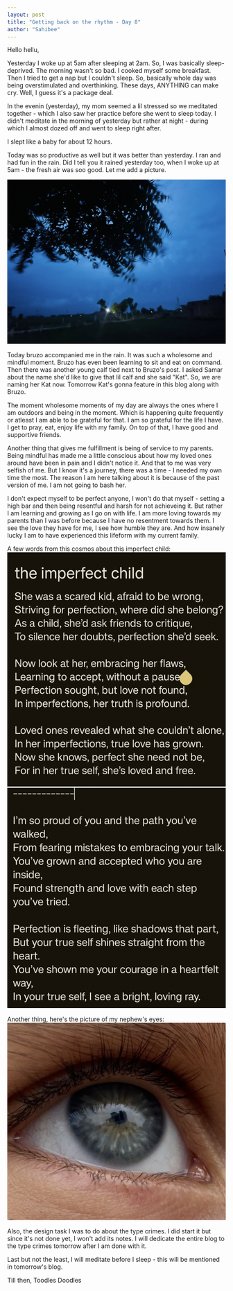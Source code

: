 ```yaml
---
layout: post
title: "Getting back on the rhythm - Day 8"
author: "Sahibee"
---
```


Hello hellu,

Yesterday I woke up at 5am after sleeping at 2am. So, I was basically sleep-deprived. The morning wasn't so bad. I cooked myself some breakfast. Then I tried to get a nap but I couldn't sleep. So, basically whole day was being overstimulated and overthinking. These days, ANYTHING can make cry. Well, I guess it's a package deal.

In the evenin (yesterday), my mom seemed a lil stressed so we meditated together - which I also saw her practice before she went to sleep today.
I didn't meditate in the morning of yesterday but rather at night - during which I almost dozed off and went to sleep right after.

I slept like a baby for about 12 hours.

Today was so productive as well but it was better than yesterday. I ran and had fun in the rain. Did I tell you it rained yesterday too, when I woke up at 5am - the fresh air was soo good. Let me add a picture.

![Dawn](../images/aug/dawn-1.png)

Today bruzo accompanied me in the rain. It was such a wholesome and mindful moment. Bruzo has even been learning to sit and eat on command. Then there was another young calf tied next to Bruzo's post. I asked Samar about the name she'd like to give that lil calf and she said "Kat". So, we are naming her Kat now. Tomorrow Kat's gonna feature in this blog along with Bruzo.

The moment wholesome moments of my day are always the ones where I am outdoors and being in the moment. Which is happening quite frequently or atleast I am able to be grateful for that. I am so grateful for the life I have. I get to pray, eat, enjoy life with my family. On top of that, I have good and supportive friends.

Another thing that gives me fulfillment is being of service to my parents. Being mindful has made me a little conscious about how my loved ones around have been in pain and I didn't notice it. And that to me was very selfish of me. But I know it's a journey, there was a time - I needed my own time the most. The reason I am here talking about it is because of the past version of me. I am not going to bash her.

I don't expect myself to be perfect anyone, I won't do that myself - setting a high bar and then being resentful and harsh for not achieveing it. But rather I am learning and growing as I go on with life. I am more loving towards my parents than I was before because I have no resentment towards them. I see the love they have for me, I see how humble they are. And how insanely lucky I am to have experienced this lifeform with my current family.

A few words from this cosmos about this imperfect child:
![Imperfect poem](../images/aug/imperfect-1.png)
![Imperfect poem](../images/aug/imperfect-2.png)

Another thing, here's the picture of my nephew's eyes:
![Nephew's Eyes](../images/aug/eyes.png)

Also, the design task I was to do about the type crimes. I did start it but since it's not done yet, I won't add its notes. I will dedicate the entire blog to the type crimes tomorrow after I am done with it.

Last but not the least, I will meditate before I sleep - this will be mentioned in tomorrow's blog.

Till then,
Toodles Doodles
